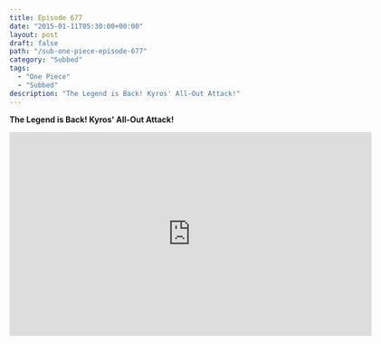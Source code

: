 ```yaml
---
title: Episode 677
date: "2015-01-11T05:30:00+00:00"
layout: post
draft: false
path: "/sub-one-piece-episode-677"
category: "Subbed"
tags:
  - "One Piece"
  - "Subbed"
description: "The Legend is Back! Kyros' All-Out Attack!"
---
```


**The Legend is Back! Kyros' All-Out Attack!**

<iframe width="640" height="360" src="https://www.rapidvideo.com/e/G6FRPGB8PM" frameborder="0" marginwidth=0 marginheight=0 scrolling=no allowfullscreen></iframe>

